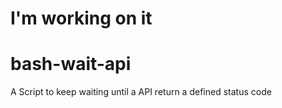 # I'm working on it
# bash-wait-api
A Script to keep waiting until a API return a defined status code
